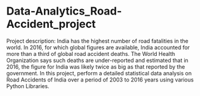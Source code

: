 # Data-Analytics_Road-Accident_project
Project description: India has the highest number of road fatalities in the world.
In 2016, for which global figures are available, India accounted for more than a third of global
road accident deaths. The World Health Organization says such deaths are under-reported and
estimated that in 2016, the figure for India was likely twice as big as that reported by the
government.
In this project, perform a detailed statistical data analysis on Road Accidents of India over a
period of 2003 to 2016 years using various Python Libraries.

